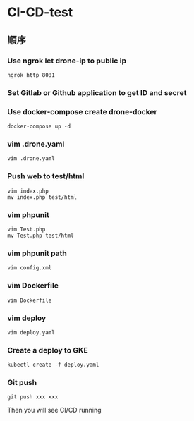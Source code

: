 # CI-CD-test
## 順序
### Use ngrok let drone-ip to public ip
```
ngrok http 8081
``` 
### Set Gitlab or Github application to get ID and secret

### Use docker-compose create drone-docker
```
docker-compose up -d
```
### vim .drone.yaml
```
vim .drone.yaml
```

### Push web to test/html
```
vim index.php
mv index.php test/html
```

### vim phpunit
```
vim Test.php
mv Test.php test/html
```

### vim phpunit path
```
vim config.xml
```

### vim Dockerfile
```
vim Dockerfile
```

### vim deploy
```
vim deploy.yaml
```

### Create a deploy to GKE
```
kubectl create -f deploy.yaml
```
### Git push
```
git push xxx xxx
```

Then you will see CI/CD running

